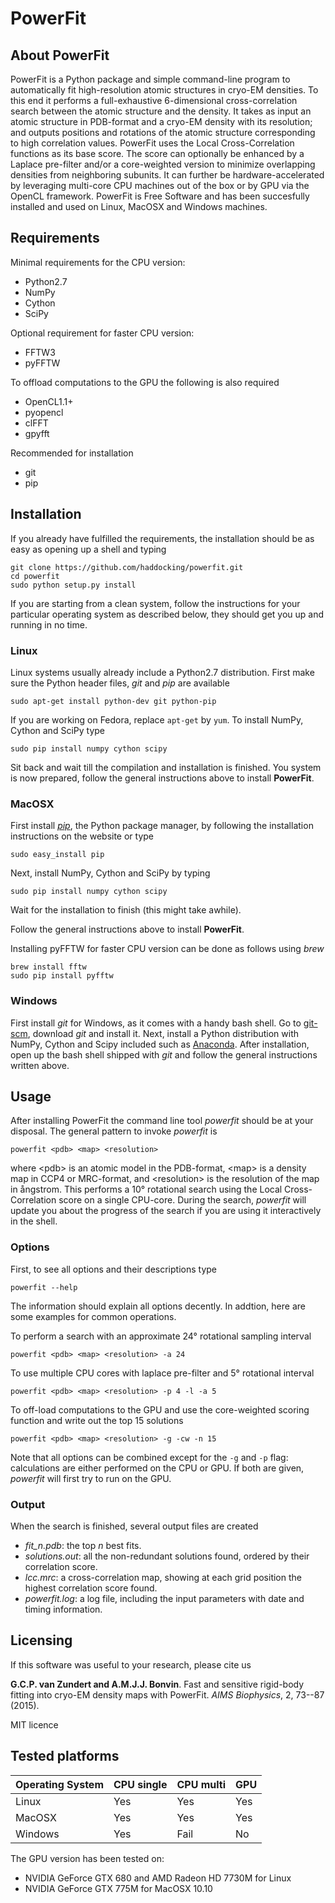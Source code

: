 # PowerFit


## About PowerFit

PowerFit is a Python package and simple command-line program to automatically
fit high-resolution atomic structures in cryo-EM densities.  To this end it
performs a full-exhaustive 6-dimensional cross-correlation search between the
atomic structure and the density.  It takes as input an atomic structure in
PDB-format and a cryo-EM density with its resolution; and outputs positions and
rotations of the atomic structure corresponding to high correlation values.
PowerFit uses the Local Cross-Correlation functions as its base score.  The
score can optionally be enhanced by a Laplace pre-filter and/or a core-weighted
version to minimize overlapping densities from neighboring subunits.  It can
further be hardware-accelerated by leveraging multi-core CPU machines out of
the box or by GPU via the OpenCL framework.  PowerFit is Free Software and has
been succesfully installed and used on Linux, MacOSX and Windows machines.


## Requirements

Minimal requirements for the CPU version:

* Python2.7
* NumPy
* Cython
* SciPy

Optional requirement for faster CPU version:

* FFTW3
* pyFFTW

To offload computations to the GPU the following is also required

* OpenCL1.1+
* pyopencl
* clFFT
* gpyfft

Recommended for installation

* git
* pip


## Installation

If you already have fulfilled the requirements, the installation should be as
easy as opening up a shell and typing

    git clone https://github.com/haddocking/powerfit.git
    cd powerfit
    sudo python setup.py install

If you are starting from a clean system, follow the instructions for your
particular operating system as described below, they should get you up and
running in no time.


### Linux 

Linux systems usually already include a Python2.7 distribution.  First make
sure the Python header files, *git*  and *pip* are available 

    sudo apt-get install python-dev git python-pip

If you are working on Fedora, replace `apt-get` by `yum`.  To install NumPy,
Cython and SciPy type

    sudo pip install numpy cython scipy

Sit back and wait till the compilation and installation is finished.  You
system is now prepared, follow the general instructions above to install
**PowerFit**.


### MacOSX

First install [*pip*](https://pip.pypa.io/en/latest/installing.html), the
Python package manager, by following the installation instructions on the
website or type 

    sudo easy_install pip

Next, install NumPy, Cython and SciPy by typing

    sudo pip install numpy cython scipy

Wait for the installation to finish (this might take awhile).

Follow the general instructions above to install **PowerFit**.

Installing pyFFTW for faster CPU version can be done as follows using *brew*

    brew install fftw
    sudo pip install pyfftw


### Windows

First install *git* for Windows, as it comes with a handy bash shell.  Go to
[git-scm](https://git-scm.com/download/), download *git* and install it.  Next,
install a Python distribution with NumPy, Cython and Scipy included such as
[Anaconda](http://continuum.io/downloads).  After installation, open up the
bash shell shipped with *git* and follow the general instructions written
above.


## Usage

After installing PowerFit the command line tool *powerfit* should be at your
disposal.  The general pattern to invoke *powerfit* is

    powerfit <pdb> <map> <resolution>

where \<pdb\> is an atomic model in the PDB-format, \<map\> is a density map in
CCP4 or MRC-format, and \<resolution\> is the resolution of the map in
&aring;ngstrom. This performs a 10&deg; rotational search using the Local
Cross-Correlation score on a single CPU-core.  During the search, *powerfit*
will update you about the progress of the search if you are using it
interactively in the shell.


### Options

First, to see all options and their descriptions type

    powerfit --help

The information should explain all options decently. 
In addtion, here are some examples for common operations.

To perform a search with an approximate 24&deg; rotational sampling interval

    powerfit <pdb> <map> <resolution> -a 24

To use multiple CPU cores with laplace pre-filter and 5&deg; rotational
interval

    powerfit <pdb> <map> <resolution> -p 4 -l -a 5

To off-load computations to the GPU and use the core-weighted scoring function
and write out the top 15 solutions

    powerfit <pdb> <map> <resolution> -g -cw -n 15

Note that all options can be combined except for the `-g` and `-p` flag:
calculations are either performed on the CPU or GPU.  If both are given,
*powerfit* will first try to run on the GPU.


### Output

When the search is finished, several output files are created

* *fit_n.pdb*: the top *n* best fits.
* *solutions.out*: all the non-redundant solutions found, ordered by their correlation score.
* *lcc.mrc*: a cross-correlation map, showing at each grid position the highest correlation score found.
* *powerfit.log*: a log file, including the input parameters with date and timing information.


## Licensing

If this software was useful to your research, please cite us

**G.C.P. van Zundert and A.M.J.J. Bonvin**. Fast and sensitive rigid-body
fitting into cryo-EM density maps with PowerFit. *AIMS Biophysics*, 2, 73--87
(2015).

MIT licence


## Tested platforms

| Operating System| CPU single | CPU multi | GPU |
| --------------- | ---------- | --------- | --- |
|Linux            | Yes        | Yes       | Yes |
|MacOSX           | Yes        | Yes       | Yes |
|Windows          | Yes        | Fail      | No  |

The GPU version has been tested on:
* NVIDIA GeForce GTX 680 and AMD Radeon HD 7730M for Linux
* NVIDIA GeForce GTX 775M for MacOSX 10.10
